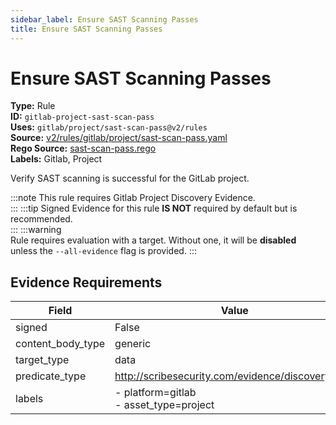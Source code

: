 ```yaml
---
sidebar_label: Ensure SAST Scanning Passes
title: Ensure SAST Scanning Passes
---  
```

# Ensure SAST Scanning Passes  
**Type:** Rule  
**ID:** `gitlab-project-sast-scan-pass`  
**Uses:** `gitlab/project/sast-scan-pass@v2/rules`  
**Source:** [v2/rules/gitlab/project/sast-scan-pass.yaml](https://github.com/scribe-public/sample-policies/blob/main/v2/rules/gitlab/project/sast-scan-pass.yaml)  
**Rego Source:** [sast-scan-pass.rego](https://github.com/scribe-public/sample-policies/blob/main/v2/rules/gitlab/project/sast-scan-pass.rego)  
**Labels:** Gitlab, Project  

Verify SAST scanning is successful for the GitLab project.

:::note 
This rule requires Gitlab Project Discovery Evidence.  
::: 
:::tip 
Signed Evidence for this rule **IS NOT** required by default but is recommended.  
::: 
:::warning  
Rule requires evaluation with a target. Without one, it will be **disabled** unless the `--all-evidence` flag is provided.
::: 

## Evidence Requirements  
| Field | Value |
|-------|-------|
| signed | False |
| content_body_type | generic |
| target_type | data |
| predicate_type | http://scribesecurity.com/evidence/discovery/v0.1 |
| labels | - platform=gitlab<br/>- asset_type=project |

